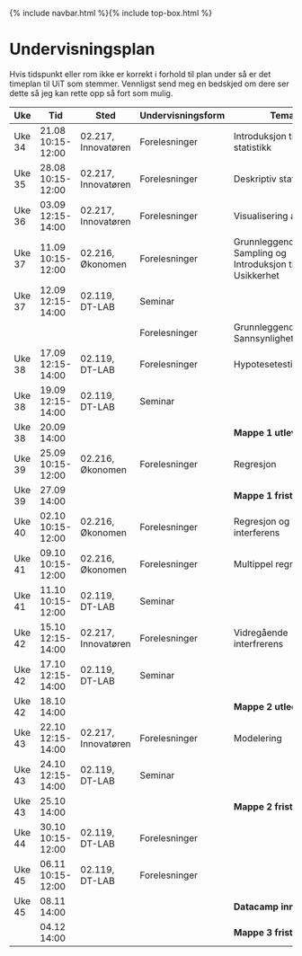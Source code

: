 {% include navbar.html %}{% include top-box.html %}

# Undervisningsplan

Hvis tidspunkt eller rom ikke er korrekt i forhold til plan under så er det timeplan til UiT som stemmer. Vennligst send meg en bedskjed om dere ser dette så jeg kan rette opp så fort som mulig.

| Uke | Tid            | Sted            |Undervisningsform | Tema               | Ressurser <img width=200> |
|----|----------------|-----------------|--------------------|--------------------|--------------------|
| Uke 34 | 21.08  10:15-12:00  | 02.217, Innovatøren | Forelesninger | Introduksjon til statistikk | [Forelesning](forelesning/Forelesning_1_sok2009_h24.html) [Kode](forelesning/Forelesning_1_sok2009_h24.qmd) |
| Uke 35 | 28.08  10:15-12:00  | 02.217, Innovatøren | Forelesninger | Deskriptiv statistikk | [Forelesning](forelesning/Forelesning_2_sok2009_h24.html) *hent koden på canvas*|
| Uke 36 | 03.09  12:15-14:00  | 02.217, Innovatøren | Forelesninger | Visualisering av data | [PowerPoint](forelesning/SOK2009_2024_F3_Visualisering.pptx) [Kode](forelesning/SOK2009_2024_F3_Visualisering.R) |
| Uke 37 | 11.09 10:15-12:00 | 02.216, Økonomen| Forelesninger | Grunnleggende Sampling og Introduksjon til Usikkerhet | [HTML](forelesning/SOK2009_2024_F4_Simulering.html) *hent koden på canvas*|
| Uke 37 | 12.09  12:15-14:00  | 02.119, DT-LAB | Seminar |  |  [Oppgave](forelesning/SOK2009_2024_S1.qmd) [Fasit](forelesning/SOK2009_2024_S1_fasit.qmd) |
|  |     |  | Forelesninger | Grunnleggende Sannsynlighetsregning |  |
| Uke 38 | 17.09  12:15-14:00  | 02.119, DT-LAB | Forelesninger | Hypotesetesting |  |
| Uke 38 | 19.09  12:15-14:00  | 02.119, DT-LAB | Seminar |  |  |
| Uke 38 | 20.09  14:00 | || **Mappe 1 utlevert** |
| Uke 39 | 25.09  10:15-12:00  | 02.216, Økonomen | Forelesninger | Regresjon |  |
| Uke 39 | 27.09  14:00 | || **Mappe 1 frist** |
| Uke 40 | 02.10  10:15-12:00  | 02.216, Økonomen | Forelesninger | Regresjon og interferens |  |
| Uke 41 | 09.10  10:15-12:00  | 02.216, Økonomen | Forelesninger | Multippel regresjon |  |
| Uke 41 | 11.10  10:15-12:00  | 02.119, DT-LAB | Seminar |  |  |
| Uke 42 | 15.10  12:15-14:00  | 02.217, Innovatøren | Forelesninger | Vidregående interfrerens |  |
| Uke 42 | 17.10  12:15-14:00  | 02.119, DT-LAB | Seminar |  |  |
| Uke 42 | 18.10  14:00 | | | **Mappe 2 utlecert** | 
| Uke 43 | 22.10  12:15-14:00  | 02.217, Innovatøren | Forelesninger | Modelering |  |
| Uke 43 | 24.10  12:15-14:00  | 02.119, DT-LAB | Seminar |  |  |
| Uke 43 | 25.10  14:00 | | | **Mappe 2 frist** | 
| Uke 44 | 30.10  10:15-12:00  | 02.119, DT-LAB | Forelesninger |  |  |
| Uke 45 | 06.11  10:15-12:00  | 02.119, DT-LAB | Forelesninger |  |  |
| Uke 45 | 08.11  14:00    ||| **Datacamp innlevering**
|  | 04.12 14:00 |  | | **Mappe 3 frist** |
